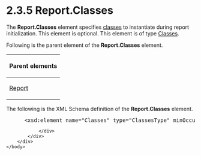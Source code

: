 <html dir="LTR" xmlns:mshelp="http://msdn.microsoft.com/mshelp" xmlns:ddue="http://ddue.schemas.microsoft.com/authoring/2003/5" xmlns:xlink="http://www.w3.org/1999/xlink" xmlns:tool="http://www.microsoft.com/tooltip">
    <head>
        <meta http-equiv="Content-Type" content="text/html; CHARSET=utf-8"></meta>
        <meta name="save" content="history"></meta>
        <title>2.3.5 Report.Classes</title>
        <xml>
            <mshelp:toctitle title="2.3.5 Report.Classes"></mshelp:toctitle>
            <mshelp:rltitle title="[MS-RDL]: Report.Classes"></mshelp:rltitle>
            <mshelp:keyword index="A" term="232c581a-b817-4136-9c7a-ec9919cadc19"></mshelp:keyword>
            <mshelp:attr name="DCSext.ContentType" value="open specification"></mshelp:attr>
            <mshelp:attr name="AssetID" value="232c581a-b817-4136-9c7a-ec9919cadc19"></mshelp:attr>
            <mshelp:attr name="TopicType" value="kbRef"></mshelp:attr>
            <mshelp:attr name="DCSext.Title" value="[MS-RDL]: Report.Classes" />
        </xml>
    </head>
    <body>
        <div id="header">
            <h1 class="heading">2.3.5 Report.Classes</h1>
        </div>
        <div id="mainSection">
            <div id="mainBody">
                <div id="allHistory" class="saveHistory"></div>
                <div id="sectionSection0" class="section" name="collapseableSection">
                    

<p>The <b>Report.Classes</b> element specifies <a href="b2482b3f-74ab-4ca8-a9e5-c07955011743.html#gt_18393bbe-0c06-42b7-890d-b94a9a40b6e0">classes</a> to instantiate
during report initialization. This element is optional. This element is of type
<a href="14a8458c-e64b-44d1-b896-d1bad4f102ff.html">Classes</a>.</p>

<p>Following is the parent element of the <b>Report.Classes</b>
element.</p>

<table>
 <thead>
  <tr>
   <th>
   <p>Parent elements</p>
   </th>
  </tr>
 </thead>
 <tr>
  <td>
  <p><a href="6bbaafec-020b-406c-b4e7-5e4318b616cb.html">Report</a></p>
  </td>
 </tr>
</table>

<p>The following is the XML Schema definition of the <b>Report.Classes</b>
element.</p>

<dl>
<dd>
<div><pre> &lt;xsd:element name=&quot;Classes&quot; type=&quot;ClassesType&quot; minOccurs=&quot;0&quot; /&gt;
</pre></div>
</dd></dl>


                </div>
            </div>
        </div>
    </body>
</html>